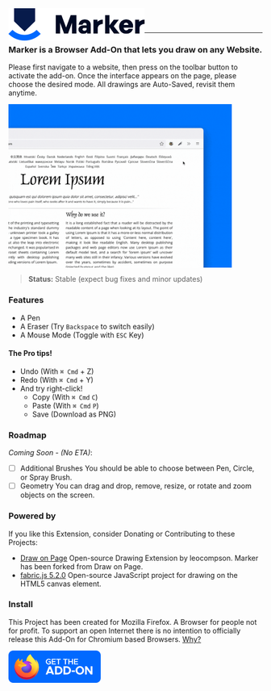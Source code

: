 
<img title="Marker" src="logo.png" height="64" align="left" />

<br />
<br />

---

### Marker is a Browser Add-On that lets you draw on any Website.

Please first navigate to a website, then press on the toolbar button to activate the add-on. Once the interface appears on the page, please choose the desired mode. All drawings are Auto-Saved, revisit them anytime.

<img title="Preview" src="preview.gif" width="443" align="center" style="display:block"/>

> **Status:** Stable (expect bug fixes and minor updates)

### Features

- A Pen
- A Eraser (Try `Backspace` to switch easily)
- A Mouse Mode (Toggle with `ESC` Key)

#### The Pro tips!
- Undo (With `⌘ Cmd` + Z)
- Redo (With `⌘ Cmd` + Y)
- And try right-click!
  - Copy (With `⌘ Cmd` `C`)
  - Paste (With `⌘ Cmd` `P`)
  - Save (Download as PNG)

### Roadmap

*Coming Soon - (No ETA)*:
- [ ] Additional Brushes
  You should be able to choose between Pen, Circle, or Spray Brush.
- [ ] Geometry
  You can drag and drop, remove, resize, or rotate and zoom objects on the screen. 

### Powered by

If you like this Extension, consider Donating or Contributing to these Projects:

- [Draw on Page](https://github.com/leocompson/draw)
Open-source Drawing Extension by leocompson. Marker has been forked from Draw on Page.
- [fabric.js 5.2.0](https://github.com/fabricjs/fabric.js) 
Open-source JavaScript project for drawing on the HTML5 canvas element.

### Install

This Project has been created for Mozilla Firefox. A Browser for people not for profit.
To support an open Internet there is no intention to officially release this Add-On for Chromium based Browsers. [Why?](https://www.eff.org/deeplinks/2021/12/googles-manifest-v3-still-hurts-privacy-security-innovation)

<a href="https://addons.mozilla.org/en-US/firefox/addon/marker-ink/">
  <img title="Install" src="download.svg" height="64" align="left"/>
</a>

<br />

